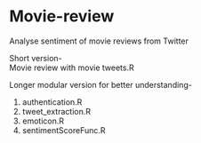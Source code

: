 # Movie-review  

Analyse sentiment of movie reviews from Twitter 

Short version-  
Movie review with movie tweets.R  

Longer modular version for better understanding-  
1. authentication.R
2. tweet_extraction.R
2. emoticon.R  
3. sentimentScoreFunc.R
